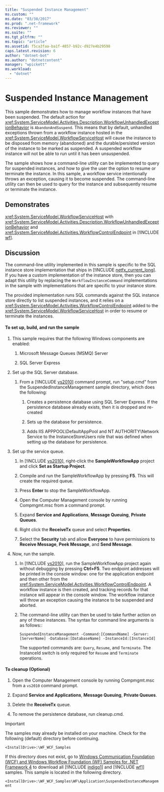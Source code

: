 ```yaml
---
title: "Suspended Instance Management"
ms.custom: ""
ms.date: "03/30/2017"
ms.prod: ".net-framework"
ms.reviewer: ""
ms.suite: ""
ms.tgt_pltfrm: ""
ms.topic: "article"
ms.assetid: f5ca3faa-ba1f-4857-b92c-d927e4b29598
caps.latest.revision: 6
author: "dotnet-bot"
ms.author: "dotnetcontent"
manager: "wpickett"
ms.workload: 
  - "dotnet"
---
```

# Suspended Instance Management
This sample demonstrates how to manage workflow instances that have been suspended.  The default action for <xref:System.ServiceModel.Activities.Description.WorkflowUnhandledExceptionBehavior> is `AbandonAndSuspend`. This means that by default, unhandled exceptions thrown from a workflow instance hosted in the <xref:System.ServiceModel.WorkflowServiceHost> will cause the instance to be disposed from memory (abandoned) and the durable/persisted version of the instance to be marked as suspended. A suspended workflow instance will not be able to run until it has been unsuspended.  
  
 The sample shows how a command-line utility can be implemented to query for suspended instances, and how to give the user the option to resume or terminate the instance. In this sample, a workflow service intentionally throws an exception, causing it to become suspended. The command-line utility can then be used to query for the instance and subsequently resume or terminate the instance.  
  
## Demonstrates  
 <xref:System.ServiceModel.WorkflowServiceHost> with <xref:System.ServiceModel.Activities.Description.WorkflowUnhandledExceptionBehavior> and <xref:System.ServiceModel.Activities.WorkflowControlEndpoint> in [!INCLUDE [wf](../../../../includes/wf-md.md)].  
  
## Discussion  
 The command-line utility implemented in this sample is specific to the SQL instance store implementation that ships in [!INCLUDE [netfx_current_long](../../../../includes/netfx-current-long-md.md)]. If you have a custom implementation of the instance store, then you can adapt this utility by replacing the `WorkflowInstanceCommand` implementations in the sample with implementations that are specific to your instance store.  
  
 The provided implementation runs SQL commands against the SQL instance store directly to list suspended instances, and it relies on a <xref:System.ServiceModel.Activities.WorkflowControlEndpoint> added to the <xref:System.ServiceModel.WorkflowServiceHost> in order to resume or terminate the instances.  
  
#### To set up, build, and run the sample  
  
1. This sample requires that the following Windows components are enabled:  
  
   1.  Microsoft Message Queues (MSMQ) Server  
  
   2.  SQL Server Express  
  
2. Set up the SQL Server database.  
  
   1. From a [!INCLUDE [vs2010](../../../../includes/vs2010-md.md)] command prompt, run "setup.cmd" from the SuspendedInstanceManagement sample directory, which does the following:  
  
      1.  Creates a persistence database using SQL Server Express. If the persistence database already exists, then it is dropped and re-created  
  
      2.  Sets up the database for persistence.  
  
      3.  Adds IIS APPPOOL\DefaultAppPool and NT AUTHORITY\Network Service to the InstanceStoreUsers role that was defined when setting up the database for persistence.  
  
3. Set up the service queue.  
  
   1. In [!INCLUDE [vs2010](../../../../includes/vs2010-md.md)], right-click the **SampleWorkflowApp** project and click **Set as Startup Project**.  
  
   2. Compile and run the SampleWorkflowApp by pressing **F5**. This will create the required queue.  
  
   3. Press **Enter** to stop the SampleWorkflowApp.  
  
   4. Open the Computer Management console by running Compmgmt.msc from a command prompt.  
  
   5. Expand **Service and Applications**, **Message Queuing**, **Private Queues**.  
  
   6. Right click the **ReceiveTx** queue and select **Properties**.  
  
   7. Select the **Security** tab and allow **Everyone** to have permissions to **Receive Message**, **Peek Message**, and **Send Message**.  
  
4. Now, run the sample.  
  
   1. In [!INCLUDE [vs2010](../../../../includes/vs2010-md.md)], run the SampleWorkflowApp project again without debugging by pressing **Ctrl+F5**. Two endpoint addresses will be printed in the console window: one for the application endpoint and then other from the <xref:System.ServiceModel.Activities.WorkflowControlEndpoint>. A workflow instance is then created, and tracking records for that instance will appear in the console window. The workflow instance will throw an exception causing the instance to be suspended and aborted.  
  
   2. The command-line utility can then be used to take further action on any of these instances. The syntax for command line arguments is as follows::  
  
       `SuspendedInstanceManagement -Command:[CommandName] -Server:[ServerName] -Database:[DatabaseName] -InstanceId:[InstanceId]`  
  
       The supported commands are: `Query`, `Resume`, and `Terminate`.  The InstanceId switch is only required for `Resume` and `Terminate` operations.  
  
#### To cleanup (Optional)  
  
1.  Open the Computer Management console by running Compmgmt.msc from a `vs2010` command prompt.  
  
2.  Expand **Service and Applications**, **Message Queuing**, **Private Queues**.  
  
3.  Delete the **ReceiveTx** queue.  
  
4.  To remove the persistence database, run cleanup.cmd.  
  
> [!IMPORTANT]
>  The samples may already be installed on your machine. Check for the following (default) directory before continuing.  
> 
>  `<InstallDrive>:\WF_WCF_Samples`  
> 
>  If this directory does not exist, go to [Windows Communication Foundation (WCF) and Windows Workflow Foundation (WF) Samples for .NET Framework 4](http://go.microsoft.com/fwlink/?LinkId=150780) to download all [!INCLUDE [indigo1](../../../../includes/indigo1-md.md)] and [!INCLUDE [wf1](../../../../includes/wf1-md.md)] samples. This sample is located in the following directory.  
> 
>  `<InstallDrive>:\WF_WCF_Samples\WF\Application\SuspendedInstanceManagement`
